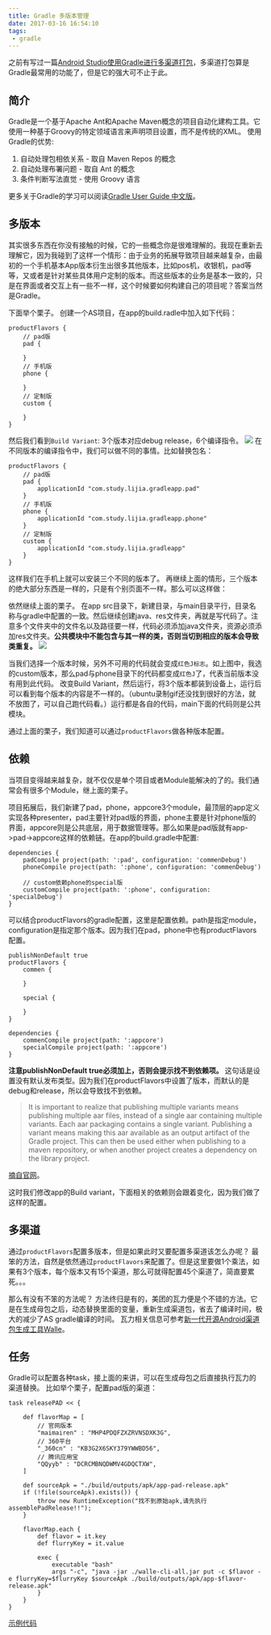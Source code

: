 ```yaml
---
title: Gradle 多版本管理
date: 2017-03-16 16:54:10
tags:
 - gradle
---
```

之前有写过一篇[Android Studio使用Gradle进行多渠道打包](http://lastwarmth.win/2016/03/09/gradle-pack/)，多渠道打包算是Gradle最常用的功能了，但是它的强大可不止于此。

## 简介
Gradle是一个基于Apache Ant和Apache Maven概念的项目自动化建构工具。它使用一种基于Groovy的特定领域语言来声明项目设置，而不是传统的XML。
使用Gradle的优势:
1. 自动处理包相依关系 - 取自 Maven Repos 的概念
2. 自动处理布署问题 - 取自 Ant 的概念
3. 条件判断写法直觉 - 使用 Groovy 语言

更多关于Gradle的学习可以阅读[Gradle User Guide 中文版](https://dongchuan.gitbooks.io/gradle-user-guide-/)。

<!-- more -->

## 多版本
其实很多东西在你没有接触的时候，它的一些概念你是很难理解的。我现在重新去理解它，因为我碰到了这样一个情形：由于业务的拓展导致项目越来越复杂，由最初的一个手机基本App版本衍生出很多其他版本，比如pos机，收银机，pad等等，又或者是针对某些具体用户定制的版本。而这些版本的业务是基本一致的，只是在界面或者交互上有一些不一样，这个时候要如何构建自己的项目呢？答案当然是Gradle。

下面举个栗子。
创建一个AS项目，在app的build.radle中加入如下代码：
```
productFlavors {
    // pad版
    pad {

    }
    // 手机版
    phone {

    }
    // 定制版
    custom {

    }
}
```
然后我们看到``Build Variant``:
3个版本对应debug release，6个编译指令。
![](http://7xryow.com1.z0.glb.clouddn.com/2017/03/16/%E9%80%89%E5%8C%BA_001.png)
在不同版本的编译指令中，我们可以做不同的事情。比如替换包名：
```
productFlavors {
    // pad版
    pad {
        applicationId "com.study.lijia.gradleapp.pad"
    }
    // 手机版
    phone {
        applicationId "com.study.lijia.gradleapp.phone"
    }
    // 定制版
    custom {
        applicationId "com.study.lijia.gradleapp"
    }
}
```
这样我们在手机上就可以安装三个不同的版本了。
再继续上面的情形，三个版本的绝大部分东西是一样的，只是有个别页面不一样。那么可以这样做：

依然继续上面的栗子。
在app src目录下，新建目录，与main目录平行，目录名称与gradle中配置的一致。然后继续创建java、res文件夹，再就是写代码了。注意多个文件夹中的文件名以及路径要一样，代码必须添加java文件夹，资源必须添加res文件夹。**公共模块中不能包含与其一样的类，否则当切到相应的版本会导致类重复。**
![](http://7xryow.com1.z0.glb.clouddn.com/2017/03/16/2017-03-17%2009:24:35%E5%B1%8F%E5%B9%95%E6%88%AA%E5%9B%BE.png)

当我们选择一个版本时候，另外不可用的代码就会变成``红色J标志``。如上图中，我选的custom版本，那么pad与phone目录下的代码都变成``红色J``了，代表当前版本没有用到此代码。
改变Build Variant，然后运行，将3个版本都装到设备上，运行后可以看到每个版本的内容是不一样的。（ubuntu录制gif还没找到很好的方法，就不放图了，可以自己跑代码看。）运行都是各自的代码，main下面的代码则是公共模块。

通过上面的栗子，我们知道可以通过``productFlavors``做各种版本配置。

## 依赖
当项目变得越来越复杂，就不仅仅是单个项目或者Module能解决的了的。我们通常会有很多个Module，继上面的栗子。

项目拓展后，我们新建了pad，phone，appcore3个module，最顶层的app定义实现各种presenter，pad主要针对pad版的界面，phone主要是针对phone版的界面，appcore则是公共底层，用于数据管理等。那么如果是pad版就有app->pad->appcore这样的依赖链。在app的build.gradle中配置:
```
dependencies {
    padCompile project(path: ':pad', configuration: 'commenDebug')
    phoneCompile project(path: ':phone', configuration: 'commenDebug')

    // custom依赖phone的special版
    customCompile project(path: ':phone', configuration: 'specialDebug')
}
```
可以结合productFlavors的gradle配置，这里是配置依赖。path是指定module，configuration是指定那个版本。因为我们在pad，phone中也有productFlavors配置。
```
publishNonDefault true
productFlavors {
    commen {

    }

    special {

    }
}

dependencies {
    commenCompile project(path: ':appcore')
    specialCompile project(path: ':appcore')
}
```
**注意publishNonDefault true必须加上，否则会提示找不到依赖项。** 这句话是设置没有默认发布类型。因为我们在productFlavors中设置了版本，而默认的是debug和release，所以会导致找不到依赖。
> It is important to realize that publishing multiple variants means publishing multiple aar files, instead of a single aar containing multiple variants. Each aar packaging contains a single variant. Publishing a variant means making this aar available as an output artifact of the Gradle project. This can then be used either when publishing to a maven repository, or when another project creates a dependency on the library project.

[摘自官网](http://tools.android.com/tech-docs/new-build-system/user-guide#TOC-Library-Publication)。

这时我们修改app的Build variant，下面相关的依赖则会跟着变化，因为我们做了这样的配置。

## 多渠道
通过``productFlavors``配置多版本，但是如果此时又要配置多渠道该怎么办呢？
最笨的方法，自然是依然通过``productFlavors``来配置了。但是这里要做1个乘法，如果有3个版本，每个版本又有15个渠道，那么可就得配置45个渠道了，简直要累死。。。

那么有没有不笨的方法呢？
方法终归是有的，美团的瓦力便是个不错的方法。它是在生成母包之后，动态替换里面的变量，重新生成渠道包，省去了编译时间，极大的减少了AS gradle编译的时间。
瓦力相关信息可参考[新一代开源Android渠道包生成工具Walle](http://tech.meituan.com/android-apk-v2-signature-scheme.html)。

## 任务
Gradle可以配置各种task，接上面的来讲，可以在生成母包之后直接执行瓦力的渠道替换。
比如举个栗子，配置pad版的渠道：
```
task releasePAD << {

    def flavorMap = [
        // 官网版本
        "maimairen" : "MHP4PDQFZXZRVNSDXK3G",
        // 360平台
        "_360cn" : "KB3G2X6SKY379YWWBD56",
        // 腾讯应用宝
        "QQyyb" : "DCRCMBNQDWMV4GDQCTXW",
    ]

    def sourceApk = "./build/outputs/apk/app-pad-release.apk"
    if (!file(sourceApk).exists()) {
        throw new RuntimeException("找不到原始apk,请先执行 assemblePadRelease!!");
    }

    flavorMap.each {
        def flavor = it.key
        def flurryKey = it.value

        exec {
            executable "bash"
            args "-c", "java -jar ./walle-cli-all.jar put -c $flavor -e flurryKey=$flurryKey $sourceApk ./build/outputs/apk/app-$flavor-release.apk"
        }
    }
}
```

[示例代码](https://github.com/LiJia92/GradleApp)

